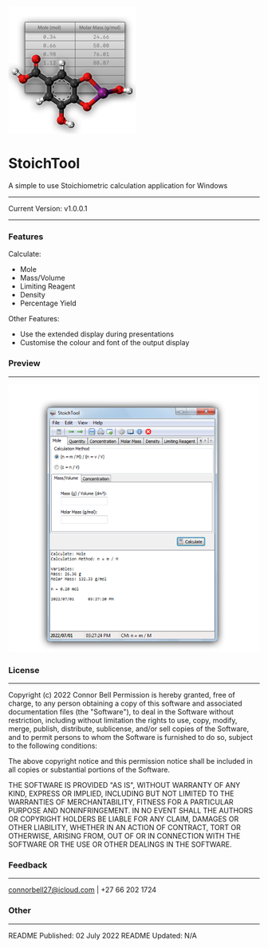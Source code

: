  ![Logo](StoichTool.png) 
 # StoichTool
 A simple to use Stoichiometric calculation application for Windows 
***
Current Version: v1.0.0.1 
*** 
### Features 
Calculate: 
- Mole
- Mass/Volume
- Limiting Reagent 
- Density
- Percentage Yield

Other Features: 
- Use the extended display during presentations 
- Customise the colour and font of the output display

### Preview
***
![Image](B.png)

### License 
*** 
Copyright (c) 2022 Connor Bell
Permission is hereby granted, free of charge, to any person obtaining a copy
of this software and associated documentation files (the "Software"), to deal
in the Software without restriction, including without limitation the rights
to use, copy, modify, merge, publish, distribute, sublicense, and/or sell
copies of the Software, and to permit persons to whom the Software is
furnished to do so, subject to the following conditions:

The above copyright notice and this permission notice shall be included in all
copies or substantial portions of the Software.

THE SOFTWARE IS PROVIDED "AS IS", WITHOUT WARRANTY OF ANY KIND, EXPRESS OR
IMPLIED, INCLUDING BUT NOT LIMITED TO THE WARRANTIES OF MERCHANTABILITY,
FITNESS FOR A PARTICULAR PURPOSE AND NONINFRINGEMENT. IN NO EVENT SHALL THE
AUTHORS OR COPYRIGHT HOLDERS BE LIABLE FOR ANY CLAIM, DAMAGES OR OTHER
LIABILITY, WHETHER IN AN ACTION OF CONTRACT, TORT OR OTHERWISE, ARISING FROM,
OUT OF OR IN CONNECTION WITH THE SOFTWARE OR THE USE OR OTHER DEALINGS IN THE
SOFTWARE.

### Feedback 
*** 
connorbell27@icloud.com | +27 66 202 1724 

### Other 
*** 
README Published: 02 July 2022 
README Updated: N/A 
